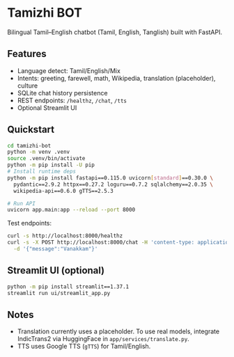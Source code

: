 # Tamizhi BOT

Bilingual Tamil–English chatbot (Tamil, English, Tanglish) built with FastAPI.

## Features

- Language detect: Tamil/English/Mix
- Intents: greeting, farewell, math, Wikipedia, translation (placeholder), culture
- SQLite chat history persistence
- REST endpoints: `/healthz`, `/chat`, `/tts`
- Optional Streamlit UI

## Quickstart

```bash
cd tamizhi-bot
python -m venv .venv
source .venv/bin/activate
python -m pip install -U pip
# Install runtime deps
python -m pip install fastapi==0.115.0 uvicorn[standard]==0.30.0 \
  pydantic==2.9.2 httpx==0.27.2 loguru==0.7.2 sqlalchemy==2.0.35 \
  wikipedia-api==0.6.0 gTTS==2.5.3

# Run API
uvicorn app.main:app --reload --port 8000
```

Test endpoints:

```bash
curl -s http://localhost:8000/healthz
curl -s -X POST http://localhost:8000/chat -H 'content-type: application/json' \
  -d '{"message":"Vanakkam"}'
```

## Streamlit UI (optional)

```bash
python -m pip install streamlit==1.37.1
streamlit run ui/streamlit_app.py
```

## Notes

- Translation currently uses a placeholder. To use real models, integrate IndicTrans2 via HuggingFace in `app/services/translate.py`.
- TTS uses Google TTS (`gTTS`) for Tamil/English.